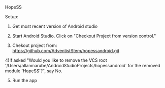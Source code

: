 HopeSS

Setup:

1) Get most recent version of  Android studio

2) Start Android Studio. Click on "Checkout Project from version control."

3) Chekout project from: https://github.com/AdventistStem/hopessandroid.git

4)If asked "Would you like to remove the VCS root '/Users/allanmarube/AndroidStudioProjects/hopessandroid' for the removed module 'HopeSS'?", say No.

5) Run the app


